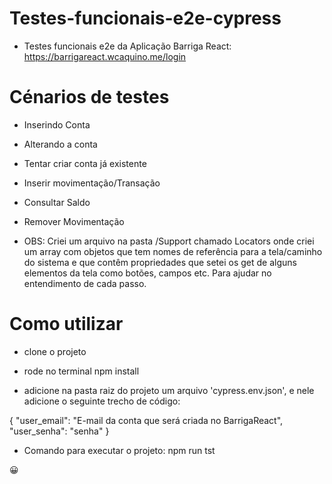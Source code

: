 # Testes-funcionais-e2e-cypress
- Testes funcionais e2e da Aplicação Barriga React: https://barrigareact.wcaquino.me/login

# Cénarios de testes

- Inserindo Conta

- Alterando a conta

- Tentar criar conta já existente

- Inserir movimentação/Transação

- Consultar Saldo

- Remover Movimentação

- OBS: Criei um arquivo na pasta /Support chamado Locators onde criei um array com objetos
que tem nomes de referência para a tela/caminho do sistema e que contêm propriedades que setei
os get de alguns elementos da tela como botões, campos etc. Para ajudar no entendimento de cada passo.

# Como utilizar

- clone o projeto

- rode no terminal npm install

- adicione na pasta raiz do projeto um arquivo 'cypress.env.json', e nele adicione o seguinte trecho de código: 

{
    "user_email": "E-mail da conta que será criada no BarrigaReact",
    "user_senha": "senha"
}

- Comando para executar o projeto: npm run tst

😀
